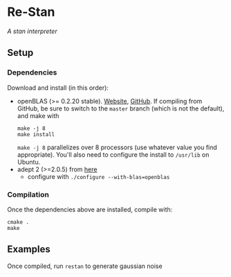 # Re-Stan

*A stan interpreter*

## Setup

### Dependencies

Download and install (in this order):
 - openBLAS (>= 0.2.20 stable). [Website](https://www.openblas.net/), [GitHub](https://github.com/xianyi/OpenBLAS).
   If compiling from GitHub, be sure to switch to the `master` branch (which is not the default), and make with
   ```
   make -j 8
   make install
   ```
   `make -j 8` parallelizes over 8 processors (use whatever value you find appropriate).
   You'll also need to configure the install to `/usr/lib` on Ubuntu.
 - adept 2 (>=2.0.5) from [here](http://www.met.reading.ac.uk/clouds/adept/download.html)
   - configure with `./configure --with-blas=openblas`

### Compilation

Once the dependencies above are installed, compile with:

```
cmake .
make
```

## Examples

Once compiled, run `restan` to generate gaussian noise